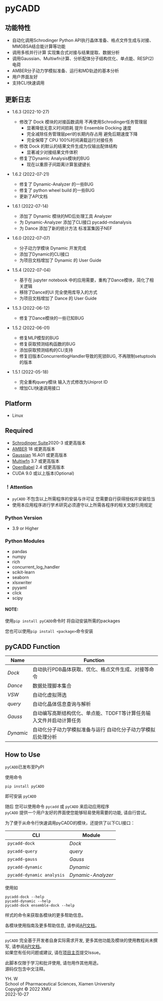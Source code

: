 pyCADD
==========

## 功能特性

* 自动化调用Schrodinger Python API执行晶体准备、格点文件生成与对接、MMGBSA结合能计算等功能
* 调用多核并行计算 实现集合式对接与结果提取、数据分析
* 调用Gaussian、Multiwfn计算、分析配体分子结构优化、单点能、RESP(2)电荷
* AMBER分子动力学模拟准备、运行和MD轨迹的基本分析
* 用户界面友好
* 支持CLI快速调用

## 更新日志
* 1.6.3 (2022-10-27)
  * 修改了 Dock 模块的对接函数调用 不再使用Schrodinger任务管理层
    * 显著降低无意义时间损耗 提升 Ensemble Docking 速度
    * 完全减除任务管理层perl的长期内存占用 避免后期速度下降
    * 完全保障了 CPU 100%时间满载运行对接任务
  * 修改 Dock 的默认的结果文件生成为仅输出配体结构 
    * 显著减少对接结果文件体积
  * 修复了Dynamic Analysis模块的BUG
    * 现在以重原子间距离计算氢键键长
  
* 1.6.2 (2022-07-21)
  * 修复了 Dynamic-Analyzer 的一些BUG
  * 修复了 python wheel build 的一些BUG
  * 更新了API文档

* 1.6.1 (2022-07-14)
  * 添加了 Dynamic 模块的MD后处理工具 Analyzer
  * 为 Dynamic-Analyzer 添加了CLI接口 pycadd-mdanalysis
  * 为 Dance 添加了新的统计方法 标准富集因子NEF
  
* 1.6.0 (2022-07-07)
  * 分子动力学模块 Dynamic 开发完成
  * 添加了Dynamic的CLI接口
  * 为项目文档增加了 Dynamic 的 User Guide

* 1.5.4 (2022-07-04)
  * 基于在 jupyter notebook 中的应用需要，重构了Dance模块，简化了相关逻辑
  * 移除了Dance的UI 完全使用库导入的方式
  * 为项目文档增加了 Dance 的 User Guide

* 1.5.3 (2022-06-12)
  * 修复了Dance模块的一些已知BUG

* 1.5.2 (2022-06-01)
  * 修复MLP模型的BUG
  * 修复获取预测结构函数的BUG
  * 添加获取预测结构的CLI支持
  * 修复旧版本ConcurrentlogHandler导致的死锁BUG, 不再限制setuptools的版本

* 1.5.1 (2022-05-18) 
  * 完全重构query模块 输入方式修改为Uniprot ID
  * 增加CLI快速调用接口

## Platform  

* Linux  

## Required

* [Schrodinger Suite](https://www.schrodinger.com/)2020-3 或更高版本
* [AMBER](http://ambermd.org/) 18 或更高版本 
* [Gaussian](http://gaussian.com/) 16.A01 或更高版本
* [Multiwfn](http://sobereva.com/multiwfn/) 3.7 或更高版本
* [OpenBabel](https://openbabel.org/) 2.4 或更高版本
* CUDA 9.0 或以上版本(Optional)
### ！Attention
* `pyCADD` 不包含以上所需程序的安装与许可证 您需要自行获得授权并安装恰当
* 使用本应用程序进行学术研究必须遵守以上所需各程序的相关文献引用规定
  
### Python Version  

* 3.9 or Higher  

<a id='python-modules'></a>
### Python Modules  

* pandas
* numpy
* rich
* concurrent_log_handler
* scikit-learn
* seaborn
* xlsxwriter  
* pyyaml
* click
* scipy

#### NOTE:

使用`pip install pyCADD`命令时 将自动安装所需的packages

您也可以使用`pip install <package>`命令安装

## pyCADD Function

|        Name        | Function |
| -----------------  | -------- |
|*Dock* | 自动执行PDB晶体获取、优化、格点文件生成、对接等命令 |
|*Dance*    | 数据处理脚本集合  |  
|*VSW*            | 自动化虚拟筛选 |
|*query* | 自动化晶体信息查询与解析 |
|*Gauss* | 自动编写高斯结构优化、单点能、TDDFT等计算任务输入文件并启动计算任务 |
|*Dynamic* | 自动化分子动力学模拟准备与运行 自动化分子动力学模拟后处理分析 |

## How to Use

`pyCADD`已发布至PyPI

使用命令

    pip install pyCADD

即可安装 `pyCADD`  

随后 您可以使用命令 `pycadd` 或 `pyCADD` 来启动应用程序  
`pyCADD` 提供一个用户友好的界面使您能够轻易使用需要的功能, 请自行尝试。

为了便于从命令行快速调用pyCADD的模块，还提供了以下CLI接口：

| CLI | Module |
| ---- | ------ |
| `pycadd-dock` | *Dock* |
| `pycadd-query` | *query* |
| `pycadd-gauss` | *Gauss* |
| `pycadd-dynamic` | *Dynamic* |
| `pycadd-dynamic analysis` | *Dynamic-Analyzer* |

使用如

    pycadd-dock --help
    pycadd-dynamic --help
    pycadd-dock ensemble-dock --help

样式的命令来获取各模块的更多帮助信息。

各模块使用指南及更多帮助信息, 请参阅[API文档](https://cybercatq.github.io/pyCADD)。

* * *
`pyCADD` 完全基于开发者自身实际需求开发, 更多其他功能及模块的使用教程尚未撰写, 请参阅[API文档](https://cybercatq.github.io/pyCADD)。  
如果您有任何问题或建议, 请在[项目主页](https://github.com/CyberCatQ/pyCADD)提交Issue。  

此脚本仅限于学习和批评使用, 请勿用作其他用途。  
源码仅包含中文注释。

YH. W  
School of Pharmaceutical Sciences, Xiamen University  
Copyight © 2022 XMU   
2022-10-27
